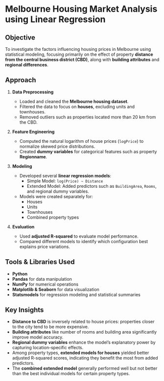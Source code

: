 # Melbourne Housing Market Analysis using Linear Regression

## Objective
To investigate the factors influencing housing prices in Melbourne using statistical modeling, focusing primarily on the effect of property **distance from the central business district (CBD)**, along with **building attributes** and **regional differences**.

## Approach
1. **Data Preprocessing**
   - Loaded and cleaned the **Melbourne housing dataset**.
   - Filtered the data to focus on **houses**, excluding units and townhouses.
   - Removed outliers such as properties located more than 20 km from the CBD.

2. **Feature Engineering**
   - Computed the natural logarithm of house prices (`logPrice`) to normalize skewed price distributions.
   - Created **dummy variables** for categorical features such as property **Regionname**.

3. **Modeling**
   - Developed several **linear regression models**:
     - Simple Model: `log(Price) ~ Distance`
     - Extended Model: Added predictors such as `BuildingArea`, `Rooms`, and regional dummy variables.
   - Models were created separately for:
     - Houses
     - Units
     - Townhouses
     - Combined property types

4. **Evaluation**
   - Used **adjusted R-squared** to evaluate model performance.
   - Compared different models to identify which configuration best explains price variations.

## Tools & Libraries Used
- **Python**
- **Pandas** for data manipulation  
- **NumPy** for numerical operations  
- **Matplotlib & Seaborn** for data visualization  
- **Statsmodels** for regression modeling and statistical summaries

## Key Insights
- **Distance to CBD** is inversely related to house prices: properties closer to the city tend to be more expensive.
- **Building attributes** like number of rooms and building area significantly improve model accuracy.
- **Regional dummy variables** enhance the model’s explanatory power by capturing location-specific effects.
- Among property types, **extended models for houses** yielded better adjusted R-squared scores, indicating they benefit the most from added predictors.
- The **combined extended model** generally performed well but not better than the best individual models for certain property types.
